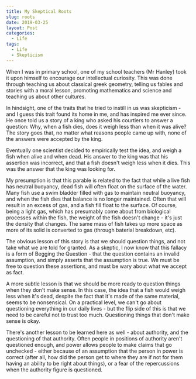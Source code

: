 ```yaml
---
title: My Skeptical Roots
slug: roots
date: 2019-03-25
layout: Post
categories:
  - Life
tags:
  - Life
  - Skepticism
---
```


When I was in primary school, one of my school teachers (Mr Hanley) took it upon himself to encourage our intellectual curiosity. This was done through teaching us about classical greek geometry, telling us fables and stories with a moral lesson, promoting mathematics and science and teaching us about other cultures.

<!-- more -->

In hindsight, one of the traits that he tried to instill in us was skepticism - and I guess this trait found its home in me, and has inspired me ever since. He once told us a story of a king who asked his courtiers to answer a question: Why, when a fish dies, does it weigh less than when it was alive? The story goes that, no matter what reasons people came up with, none of the answers were accepted by the king.

Eventually one scientist decided to empirically test the idea, and weigh a fish when alive and when dead. His answer to the king was that his assertion was incorrect, and that a fish doesn't weigh less when it dies. This was the answer that the king was looking for.

My presumption is that this parable is related to the fact that while a live fish has neutral buoyancy, dead fish will often float on the surface of the water. Many fish use a swim bladder filled with gas to maintain neutral buoyancy, and when the fish dies that balance is no longer maintained. Often that will result in an excess of gas, and a fish fill float to the surface. Of course, being a light gas, which has presumably come about from biological processes within the fish, the weight of the fish doesn't change - it's just the density that changes. The same mass of fish takes up more space as more of its solid is converted to gas (through baterial breakdown, etc).

The obvious lesson of this story is that we should question things, and not take what we are told for granted. As a skeptic, I now know that this fallacy is a form of Begging the Question - that the question contains an invalid assumption, and simply asserts that the assumption is true. We must be free to question these assertions, and must be wary about what we accept as fact.

A more subtle lesson is that we should be more ready to question things when they don't make sense. In this case, the idea that a fish would weigh less when it's dead, despite the fact that it's made of the same material, seems to be nonsensical. On a practical level, we can't go about questioning everything in our daily lives - but the flip side of this is that we need to be careful not to trust too much. Questioning things that don't make sense is okay.

There's another lesson to be learned here as well - about authority, and the questioning of that authority. Often people in positions of authority aren't questioned enough, and power allows people to make claims that go unchecked - either because of an assumption that the person in power is correct (after all, how did the person get to where they are if not for them having an ability to be right about things), or a fear of the repercussions when the authority figure is questioned.
